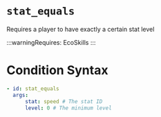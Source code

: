 # `stat_equals`

Requires a player to have exactly a certain stat level

:::warningRequires:
EcoSkills
:::

# Condition Syntax

```yaml
- id: stat_equals
  args:
      stat: speed # The stat ID
      level: 0 # The minimum level
```

